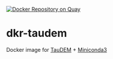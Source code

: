 [![Docker Repository on Quay](https://quay.io/repository/jsosa/dkr-taudem/status "Docker Repository on Quay")](https://quay.io/repository/jsosa/dkr-taudem)

# dkr-taudem
Docker image for [TauDEM](http://hydrology.usu.edu/taudem/) + [Miniconda3](https://conda.io/miniconda.html)
